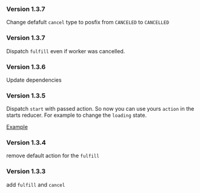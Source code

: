 ### Version 1.3.7
Change defafult `cancel` type to posfix from `CANCELED` to `CANCELLED`

### Version 1.3.7
Dispatch `fulfill` even if worker was cancelled.

### Version 1.3.6
Update dependencies

### Version 1.3.5
Dispatch `start` with passed action. So now you can use yours `action` in the starts reducer.
For example to change the `loading` state.

[Example](https://github.com/shapkarin/shapkarin.me/blob/59fffc2ded9bd5d3f0b4242fa03e00c8ff2ecc84/src/Pages/Projects/reducers.js#L55)

### Version 1.3.4
remove default action for the `fulfill`

### Version 1.3.3
add `fulfill` and `cancel`

